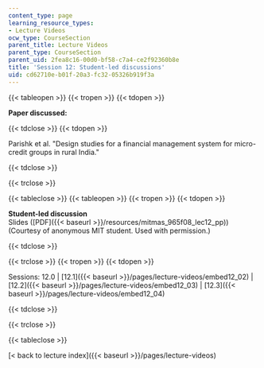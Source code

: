 ```yaml
---
content_type: page
learning_resource_types:
- Lecture Videos
ocw_type: CourseSection
parent_title: Lecture Videos
parent_type: CourseSection
parent_uid: 2fea8c16-00d0-bf58-c7a4-ce2f92360b8e
title: 'Session 12: Student-led discussions'
uid: cd62710e-b01f-20a3-fc32-05326b919f3a
---
```


{{< tableopen >}}
{{< tropen >}}
{{< tdopen >}}


**Paper discussed:**


{{< tdclose >}}
{{< tdopen >}}


Parishk et al. "Design studies for a financial management system for micro-credit groups in rural India."


{{< tdclose >}}

{{< trclose >}}

{{< tableclose >}}
{{< tableopen >}}
{{< tropen >}}
{{< tdopen >}}


**Student-led discussion**  
Slides ([PDF]({{< baseurl >}}/resources/mitmas_965f08_lec12_pp)) (Courtesy of anonymous MIT student. Used with permission.)


{{< tdclose >}}

{{< trclose >}}
{{< tropen >}}
{{< tdopen >}}


Sessions: 12.0 | [12.1]({{< baseurl >}}/pages/lecture-videos/embed12_02) | [12.2]({{< baseurl >}}/pages/lecture-videos/embed12_03) | [12.3]({{< baseurl >}}/pages/lecture-videos/embed12_04)


{{< tdclose >}}

{{< trclose >}}

{{< tableclose >}}

[\< back to lecture index]({{< baseurl >}}/pages/lecture-videos)